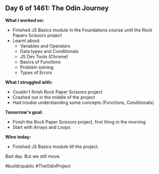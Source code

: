 ##  Day 6 of 1461: The Odin Journey

**What I worked on:**
- Finished JS Basics module in the Foundations course until the Rock Papers Scissors project
- Learnt about:
    - Variables and Operators
    - Data types and Conditionals
    - JS Dev Tools (Chrome)
    - Basics of Functions
    - Problem solving
    - Types of Errors

**What I struggled with:**
- Couldn't finish Rock Paper Scissors project
- Crashed out in the middle of the project
- Had trouble understanding some concepts (Functions, Conditionals)

**Tomorrow's goal:**
- Finish the Rock Paper Scissors project, first thing in the morning
- Start with Arrays and Loops

**Wins today:**
- Finished JS Basics module till the project.

Bad day. But we still move.

#buildinpublic #TheOdinProject
